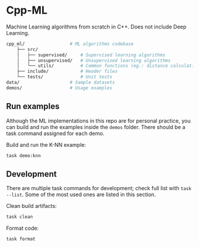 # Cpp-ML

Machine Learning algorithms from scratch in C++. Does not include Deep Learning.

```bash
cpp_ml/                 # ML algorithms codebase
    ├── src/
    │   ├── supervised/     # Supervised learning algorithms
    │   ├── unsupervised/   # Unsupervised learning algorithms  
    │   └── utils/          # Common functions (eg.: distance calculation etc.)
    ├── include/            # Header files
    └── tests/              # Unit tests
data/                   # Sample datasets
demos/                  # Usage examples
```

## Run examples

Although the ML implementations in this repo are for personal practice, you can build and run the examples inside the `demos` folder. There should be a task command assigned for each demo.

Build and run the K-NN example:
```bash
task demo:knn
```

## Development

There are multiple task commands for development; check full list with `task --list`. Some of the most used ones are listed in this section.

Clean build artifacts:
```bash
task clean
```

Format code:
```bash
task format
```
